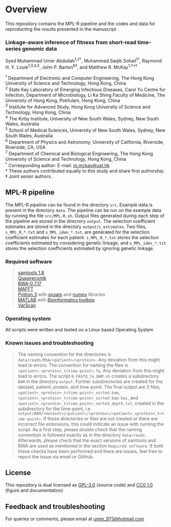 # Overview

This repository contains the MPL-R pipeline and the codes and data for reproducting the results presented in the manuscript

### Linkage-aware inference of fitness from short-read time-series genomic data  
Syed Muhammad Umer Abdullah<sup>1,2†</sup>, Muhammad Saqib Sohail<sup>1†</sup>, Raymond H. Y. Louie<sup>1,3,4,5</sup>, John P. Barton<sup>6‡</sup>, and Matthew R. McKay<sup>1,7\*‡</sup>

<sup>1</sup> Department of Electronic and Computer Engineering, The Hong Kong University of Science and Technology, Hong Kong, China  
<sup>2</sup> State Key Laboratory of Emerging Infectious Diseases, Carol Yu Centre for Infection, Department of Microbiology, Li Ka Shing Faculty of Medicine, The University of Hong Kong, Pokfulam, Hong Kong, China  
<sup>3</sup> Institute for Advanced Study, Hong Kong University of Science and Technology, Hong Kong, China  
<sup>4</sup> The Kirby Institute, University of New South Wales, Sydney, New South Wales, Australia  
<sup>5</sup> School of Medical Sciences, University of New South Wales, Sydney, New South Wales, Australia  
<sup>6</sup> Department of Physics and Astronomy, University of California, Riverside, Riverside, CA, USA  
<sup>7</sup> Department of Chemical and Biological Engineering, The Hong Kong University of Science and Technology, Hong Kong, China  
<sup>*</sup> Corresponding author: E-mail: [m.mckay@ust.hk](mailto:m.mckay@ust.hk)  
† These authors contributed equally to this study and share first authorship.  
‡ Joint senior authors.

## MPL-R pipeline

The MPL-R pipeline can be found in the directory `src`. Example data is present in the directory `data`. The pipeline can be run on the example data by running the file `src/MPL-R.sh`. Output files generated during each step of the pipeline are stored in the directory `output`. The selection coefficient estimates are stored in the directory `output/s_estimates`. Two files, `s_MPL_R_*.txt` and `s_MPL_iden_*.txt`, are generated for the selection coefficient estimates for each patient. `s_MPL_R_*.txt` stores the selection coefficients estimated by considering genetic linkage, and `s_MPL_iden_*.txt` stores the selection coefficients estimated by ignoring genetic linkage.

### Required software

> [samtools 1.8](https://github.com/samtools/samtools/releases/tag/1.8)  
> [Quasirecomb](https://github.com/cbg-ethz/QuasiRecomb)  
> [BWA-0.7.17](https://github.com/lh3/bwa/releases/tag/v0.7.17)  
> [MAFFT](https://mafft.cbrc.jp/alignment/software/)  
> [Python 3](https://www.python.org/downloads/) with [pysam](https://pypi.org/project/pysam/) and [numpy](https://pypi.org/project/numpy/) libraries  
> [MATLAB](https://www.mathworks.com/products/get-matlab.html) with [Bioinformatics toolbox](https://www.mathworks.com/products/bioinfo.html)  
> [VarScan](https://sourceforge.net/projects/varscan/files/VarScan.v2.3.9.jar/download)  

### Operating system
All scripts were written and tested on a Linux based Operating System

### Known issues and troubleshooting
> The naming convention for the directories is `data/reads/MSA/<patient>/<protein>`. Any deviation from this might lead to errors.
> The convention for naming the files is `<patient>_<protein>_t<time-point>.fq`.  Any deviation from this might lead to errors.
> The script `0_FASTQ_to_BAM.sh` creates a subdirectory `BAM` in the directory `output`. Further subdirectories are created for the dataset, patient, protein, and time-point. The final output are 3 files, `<patient>_<protein>_t<time-point>_sorted.bam`, `<patient>_<protein>_t<time-point>_sorted.bam.bai`, and `<patient>_<protein>_t<time-point>_sorted_depth.txt`, created in the subdirectory for the time-point, i.e. `output/BAM/<dataset>/<patient>/<protein>/<patient>_<protein>_t<time-point>`. If these directories or files are not created or there are incorrect file extensions, this could indicate an issue with running the script. As a first step, please double check that the naming convention is followed exactly as in the directory `data/reads`. Afterwards, please check that the exact versions of samtools and BWA are used as mentioned in the section `Required software`. If both these checks have been performed and there are issues, feel free to report the issue via email or GitHub.

## License
This repository is dual licensed as [GPL-3.0](https://github.com/SMUAbdullah/paper-MPL-short-reads/blob/master/LICENSE-GPL) (source code) and [CC0 1.0](https://github.com/SMUAbdullah/paper-MPL-short-reads/blob/master/LICENSE-CC0) (figure and documentation)

## Feedback and troubleshooting

For queries or comments, please email at [umer_973@hotmail.com](mailto:umer_973@hotmail.com)

